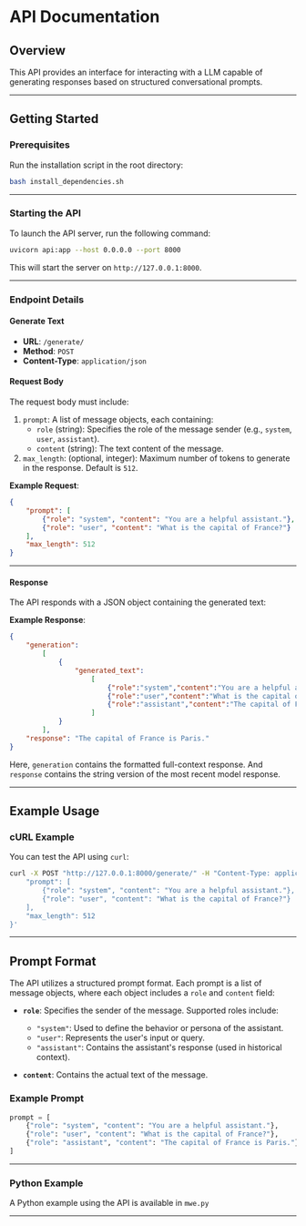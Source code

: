 # API Documentation

## Overview

This API provides an interface for interacting with a LLM capable of generating responses based on structured conversational prompts.

---

## Getting Started

### Prerequisites
Run the installation script in the root directory:
```bash
bash install_dependencies.sh
```
---

### Starting the API

To launch the API server, run the following command:

```bash
uvicorn api:app --host 0.0.0.0 --port 8000
```

This will start the server on `http://127.0.0.1:8000`.

---

### Endpoint Details

#### **Generate Text**
- **URL**: `/generate/`
- **Method**: `POST`
- **Content-Type**: `application/json`

#### **Request Body**
The request body must include:
1. `prompt`: A list of message objects, each containing:
   - `role` (string): Specifies the role of the message sender (e.g., `system`, `user`, `assistant`).
   - `content` (string): The text content of the message.
2. `max_length`: (optional, integer): Maximum number of tokens to generate in the response. Default is `512`.

**Example Request**:
```json
{
    "prompt": [
        {"role": "system", "content": "You are a helpful assistant."},
        {"role": "user", "content": "What is the capital of France?"}
    ],
    "max_length": 512
}
```

---

#### **Response**
The API responds with a JSON object containing the generated text:

**Example Response**:
```json
{
    "generation":
        [
            {
                "generated_text":
                    [
                        {"role":"system","content":"You are a helpful assistant."},
                        {"role":"user","content":"What is the capital of France?"},
                        {"role":"assistant","content":"The capital of France is Paris."}
                    ]
            }
        ],
    "response": "The capital of France is Paris."
}
```
Here, `generation` contains the formatted full-context response. And `response` contains the string version of the most recent model response.

---

## Example Usage

### cURL Example
You can test the API using `curl`:

```bash
curl -X POST "http://127.0.0.1:8000/generate/" -H "Content-Type: application/json" -d '{
    "prompt": [
        {"role": "system", "content": "You are a helpful assistant."},
        {"role": "user", "content": "What is the capital of France?"}
    ],
    "max_length": 512
}'
```

---

## Prompt Format

The API utilizes a structured prompt format. Each prompt is a list of message objects, where each object includes a `role` and `content` field:

- **`role`**: Specifies the sender of the message. Supported roles include:
  - `"system"`: Used to define the behavior or persona of the assistant.
  - `"user"`: Represents the user's input or query.
  - `"assistant"`: Contains the assistant's response (used in historical context).

- **`content`**: Contains the actual text of the message.

### Example Prompt
```python
prompt = [
    {"role": "system", "content": "You are a helpful assistant."},
    {"role": "user", "content": "What is the capital of France?"},
    {"role": "assistant", "content": "The capital of France is Paris."}
]
```


---

### Python Example
A Python example using the API is available in `mwe.py`

---
